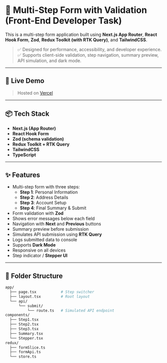 # 🧾 Multi-Step Form with Validation (Front-End Developer Task)

This is a multi-step form application built using **Next.js App Router**, **React Hook Form**, **Zod**, **Redux Toolkit (with RTK Query)**, and **TailwindCSS**.

> ✅ Designed for performance, accessibility, and developer experience.  
> ✅ Supports client-side validation, step navigation, summary preview, API simulation, and dark mode.

---

## 🚀 Live Demo

> Hosted on [Vercel]()

---

## 📦 Tech Stack

-   **Next.js (App Router)**
-   **React Hook Form**
-   **Zod (schema validation)**
-   **Redux Toolkit + RTK Query**
-   **TailwindCSS**
-   **TypeScript**

---

## ✨ Features

-   Multi-step form with three steps:
    -   **Step 1**: Personal Information
    -   **Step 2**: Address Details
    -   **Step 3**: Account Setup
    -   **Step 4**: Final Summary & Submit
-   Form validation with **Zod**
-   Shows error messages below each field
-   Navigation with **Next** and **Previous** buttons
-   Summary preview before submission
-   Simulates API submission using **RTK Query**
-   Logs submitted data to console
-   Supports **Dark Mode**
-   Responsive on all devices
-   Step indicator / **Stepper UI**

---

## 📁 Folder Structure

```bash
app/
  ├── page.tsx           # Step switcher
  ├── layout.tsx         # Root layout
  └── api/
      └── submit/
          └── route.ts   # Simulated API endpoint
components/
  ├── Step1.tsx
  ├── Step2.tsx
  ├── Step3.tsx
  ├── Summary.tsx
  └── Stepper.tsx
redux/
  ├── formSlice.ts
  ├── formApi.ts
  └── store.ts
```
